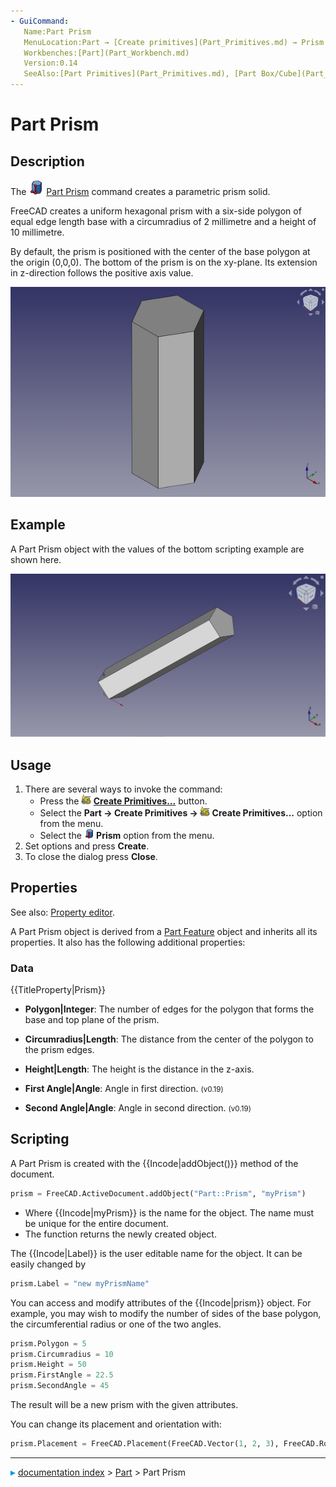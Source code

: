 ```yaml
---
- GuiCommand:
   Name:Part Prism
   MenuLocation:Part → [Create primitives](Part_Primitives.md) → Prism
   Workbenches:[Part](Part_Workbench.md)
   Version:0.14
   SeeAlso:[Part Primitives](Part_Primitives.md), [Part Box/Cube](Part_Box.md)
---
```


# Part Prism

## Description

The <img alt="" src=images/Part_Prism.svg  style="width:24px;"> [Part Prism](Part_Prism.md) command creates a parametric prism solid.

FreeCAD creates a uniform hexagonal prism with a six-side polygon of equal edge length base with a circumradius of 2 millimetre and a height of 10 millimetre.

By default, the prism is positioned with the center of the base polygon at the origin (0,0,0). The bottom of the prism is on the xy-plane. Its extension in z-direction follows the positive axis value.

![Screenshot of a Part Prism](images/Part_Prism_Example.png )

## Example

A Part Prism object with the values of the bottom scripting example are shown here.

![Part Prism with the values of the scripting example](images/Part_Prism_Scripting_Example.png )

## Usage

1.  There are several ways to invoke the command:
    -   Press the **<img src="images/Part_Primitives.svg" width=16px> [Create Primitives...](Part_Primitives.md)** button.
    -   Select the **Part → Create Primitives → <img src="images/Part_Primitives.svg" width=16px> Create Primitives...** option from the menu.
    -   Select the **<img src="images/Part_Prism.svg" width=16px> Prism** option from the menu.
2.  Set options and press **Create**.
3.  To close the dialog press **Close**.

## Properties

See also: [Property editor](Property_editor.md).

A Part Prism object is derived from a [Part Feature](Part_Feature.md) object and inherits all its properties. It also has the following additional properties:

### Data


{{TitleProperty|Prism}}

-    **Polygon|Integer**: The number of edges for the polygon that forms the base and top plane of the prism.

-    **Circumradius|Length**: The distance from the center of the polygon to the prism edges.

-    **Height|Length**: The height is the distance in the z-axis.

-    **First Angle|Angle**: Angle in first direction. <small>(v0.19)</small> 

-    **Second Angle|Angle**: Angle in second direction. <small>(v0.19)</small> 

## Scripting

A Part Prism is created with the {{Incode|addObject()}} method of the document.

 
```python
prism = FreeCAD.ActiveDocument.addObject("Part::Prism", "myPrism")
```

-   Where {{Incode|myPrism}} is the name for the object. The name must be unique for the entire document.
-   The function returns the newly created object.

The {{Incode|Label}} is the user editable name for the object. It can be easily changed by

 
```python
prism.Label = "new myPrismName"
```

You can access and modify attributes of the {{Incode|prism}} object. For example, you may wish to modify the number of sides of the base polygon, the circumferential radius or one of the two angles.

 
```python
prism.Polygon = 5
prism.Circumradius = 10
prism.Height = 50
prism.FirstAngle = 22.5
prism.SecondAngle = 45
```

The result will be a new prism with the given attributes.

You can change its placement and orientation with:

 
```python
prism.Placement = FreeCAD.Placement(FreeCAD.Vector(1, 2, 3), FreeCAD.Rotation(60, 75, 30))
```



---
![](images/Right_arrow.png) [documentation index](../README.md) > [Part](Part_Workbench.md) > Part Prism
